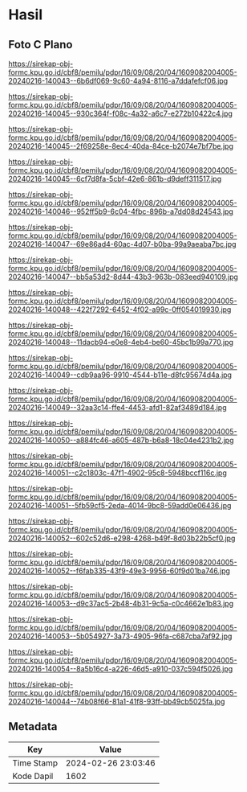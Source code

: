 # Hasil

## Foto C Plano

https://sirekap-obj-formc.kpu.go.id/cbf8/pemilu/pdpr/16/09/08/20/04/1609082004005-20240216-140043--6b6df069-9c60-4a94-8116-a7ddafefcf06.jpg

https://sirekap-obj-formc.kpu.go.id/cbf8/pemilu/pdpr/16/09/08/20/04/1609082004005-20240216-140045--930c364f-f08c-4a32-a6c7-e272b10422c4.jpg

https://sirekap-obj-formc.kpu.go.id/cbf8/pemilu/pdpr/16/09/08/20/04/1609082004005-20240216-140045--2f69258e-8ec4-40da-84ce-b2074e7bf7be.jpg

https://sirekap-obj-formc.kpu.go.id/cbf8/pemilu/pdpr/16/09/08/20/04/1609082004005-20240216-140045--6cf7d8fa-5cbf-42e6-861b-d9deff311517.jpg

https://sirekap-obj-formc.kpu.go.id/cbf8/pemilu/pdpr/16/09/08/20/04/1609082004005-20240216-140046--952ff5b9-6c04-4fbc-896b-a7dd08d24543.jpg

https://sirekap-obj-formc.kpu.go.id/cbf8/pemilu/pdpr/16/09/08/20/04/1609082004005-20240216-140047--69e86ad4-60ac-4d07-b0ba-99a9aeaba7bc.jpg

https://sirekap-obj-formc.kpu.go.id/cbf8/pemilu/pdpr/16/09/08/20/04/1609082004005-20240216-140047--bb5a53d2-8d44-43b3-963b-083eed940109.jpg

https://sirekap-obj-formc.kpu.go.id/cbf8/pemilu/pdpr/16/09/08/20/04/1609082004005-20240216-140048--422f7292-6452-4f02-a99c-0ff054019930.jpg

https://sirekap-obj-formc.kpu.go.id/cbf8/pemilu/pdpr/16/09/08/20/04/1609082004005-20240216-140048--11dacb94-e0e8-4eb4-be60-45bc1b99a770.jpg

https://sirekap-obj-formc.kpu.go.id/cbf8/pemilu/pdpr/16/09/08/20/04/1609082004005-20240216-140049--cdb9aa96-9910-4544-b11e-d8fc95674d4a.jpg

https://sirekap-obj-formc.kpu.go.id/cbf8/pemilu/pdpr/16/09/08/20/04/1609082004005-20240216-140049--32aa3c14-ffe4-4453-afd1-82af3489d184.jpg

https://sirekap-obj-formc.kpu.go.id/cbf8/pemilu/pdpr/16/09/08/20/04/1609082004005-20240216-140050--a884fc46-a605-487b-b6a8-18c04e4231b2.jpg

https://sirekap-obj-formc.kpu.go.id/cbf8/pemilu/pdpr/16/09/08/20/04/1609082004005-20240216-140051--c2c1803c-47f1-4902-95c8-5948bccf116c.jpg

https://sirekap-obj-formc.kpu.go.id/cbf8/pemilu/pdpr/16/09/08/20/04/1609082004005-20240216-140051--5fb59cf5-2eda-4014-9bc8-59add0e06436.jpg

https://sirekap-obj-formc.kpu.go.id/cbf8/pemilu/pdpr/16/09/08/20/04/1609082004005-20240216-140052--602c52d6-e298-4268-b49f-8d03b22b5cf0.jpg

https://sirekap-obj-formc.kpu.go.id/cbf8/pemilu/pdpr/16/09/08/20/04/1609082004005-20240216-140052--f6fab335-43f9-49e3-9956-60f9d01ba746.jpg

https://sirekap-obj-formc.kpu.go.id/cbf8/pemilu/pdpr/16/09/08/20/04/1609082004005-20240216-140053--d9c37ac5-2b48-4b31-9c5a-c0c4662e1b83.jpg

https://sirekap-obj-formc.kpu.go.id/cbf8/pemilu/pdpr/16/09/08/20/04/1609082004005-20240216-140053--5b054927-3a73-4905-96fa-c687cba7af92.jpg

https://sirekap-obj-formc.kpu.go.id/cbf8/pemilu/pdpr/16/09/08/20/04/1609082004005-20240216-140054--8a5b16c4-a226-46d5-a910-037c594f5026.jpg

https://sirekap-obj-formc.kpu.go.id/cbf8/pemilu/pdpr/16/09/08/20/04/1609082004005-20240216-140044--74b08f66-81a1-41f8-93ff-bb49cb5025fa.jpg


## Metadata

| Key        | Value               |
| ---------- | ------------------- |
| Time Stamp | 2024-02-26 23:03:46 |
| Kode Dapil | 1602                |



